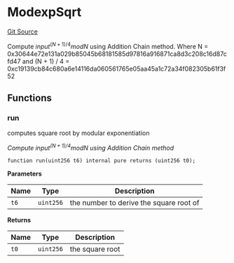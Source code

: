 # ModexpSqrt

[Git Source](https://github.com/Eoracle/target-contracts/blob/8a773595146b344dc5abd94aaf5ddfa445eed3c5/src/common/BLS.sol)

Compute $input^{(N + 1) / 4} mod N$ using Addition Chain method. Where N =
0x30644e72e131a029b85045b68181585d97816a916871ca8d3c208c16d87cfd47 and (N + 1) / 4 =
0xc19139cb84c680a6e14116da060561765e05aa45a1c72a34f082305b61f3f52

## Functions

### run

computes square root by modular exponentiation

_Compute $input^{(N + 1) / 4} mod N$ using Addition Chain method_

```solidity
function run(uint256 t6) internal pure returns (uint256 t0);
```

**Parameters**

| Name | Type      | Description                             |
| ---- | --------- | --------------------------------------- |
| `t6` | `uint256` | the number to derive the square root of |

**Returns**

| Name | Type      | Description     |
| ---- | --------- | --------------- |
| `t0` | `uint256` | the square root |
